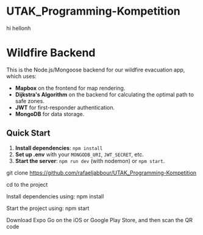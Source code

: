 # UTAK_Programming-Kompetition

hi
hellonh
# Wildfire Backend

This is the Node.js/Mongoose backend for our wildfire evacuation app, which uses:
- **Mapbox** on the frontend for map rendering.
- **Dijkstra's Algorithm** on the backend for calculating the optimal path to safe zones.
- **JWT** for first-responder authentication.
- **MongoDB** for data storage.

## Quick Start

1. **Install dependencies**: `npm install`
2. **Set up .env** with your `MONGODB_URI`, `JWT_SECRET`, etc.
3. **Start the server**: `npm run dev` (with nodemon) or `npm start`.

git clone https://github.com/rafaeljabbour/UTAK_Programming-Kompetition

cd to the project

Install dependencies using: npm install

Start the project using: npm start

Download Expo Go on the iOS or Google Play Store, and then scan the QR code
